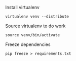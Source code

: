 Install virtualenv

`virtualenv venv --distribute`

Source virtualenv to do work

`source venv/bin/activate`

Freeze dependencies

`pip freeze > requirements.txt`